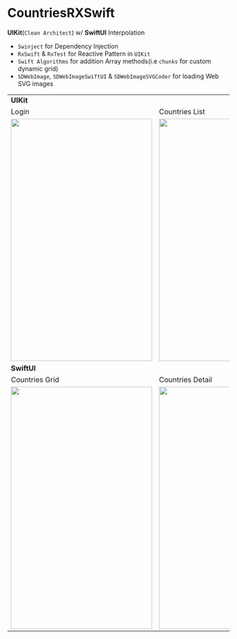 # CountriesRXSwift
<b>UIKit</b>(`Clean Architect`) w/ <b>SwiftUI</b> Interpolation <br>
- `Swinject` for Dependency Injection <br>
- `RxSwift` & `RxTest` for Reactive Pattern in `UIKit`<br>
- `Swift Algorithms` for addition Array methods(i.e `chunks` for custom dynamic grid) <br>
- `SDWebImage`, `SDWebImageSwiftUI` & `SDWebImageSVGCoder` for loading Web SVG images <br>

<table>
   <tr>
     <td colspan="3"><b>UIKit</b></td>
 
  </tr>
  <tr>
    <td>Login</td>
     <td>Countries List</td>
     <td>Countries Detail</td>
  </tr>
  <tr>
    <td><img src="https://user-images.githubusercontent.com/49708426/172105826-e9d2f6e0-07ce-43ea-9699-49d9a525f0e5.png" width=320 height=550></td>
    <td><img src="https://user-images.githubusercontent.com/49708426/172287238-5695cd96-3a99-4bcd-82d5-06720a7833f1.png" width=320 height=550></td>
    <td><img src="https://user-images.githubusercontent.com/49708426/172106263-fb65ddb2-a54b-4fe5-acb0-d6357a534077.png" width=320 height=550></td>
   
  </tr>
  <tr>
     <td colspan="3"><b>SwiftUI</b></td>
 
  </tr>
  <tr>
    <td>Countries Grid</td>
     <td>Countries Detail</td>
     <td></td>
  </tr>
  <tr>
    <td><img src="https://user-images.githubusercontent.com/49708426/172286894-58c946e6-6891-4922-86b1-d961f758d435.png" width=320 height=550></td>
    <td><img src="https://user-images.githubusercontent.com/49708426/172287053-03ab456c-4b1a-4e77-814f-4245c1681601.png" width=320 height=550></td>
    <td></td>
   
  </tr>
  </table>
